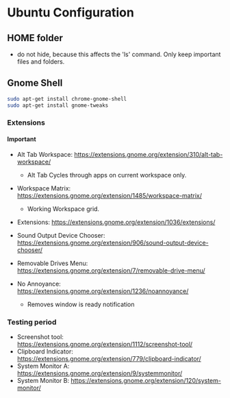 # Ubuntu Configuration

## HOME folder

- do not hide, because this affects the 'ls' command. Only keep important files and folders.


## Gnome Shell

```bash
sudo apt-get install chrome-gnome-shell
sudo apt-get install gnome-tweaks
```

### Extensions

#### Important 
- Alt Tab Workspace: https://extensions.gnome.org/extension/310/alt-tab-workspace/
   - Alt Tab Cycles through apps on current workspace only.
- Workspace Matrix: https://extensions.gnome.org/extension/1485/workspace-matrix/
   - Working Workspace grid.

   

- Extensions: https://extensions.gnome.org/extension/1036/extensions/
- Sound Output Device Chooser: https://extensions.gnome.org/extension/906/sound-output-device-chooser/
- Removable Drives Menu: https://extensions.gnome.org/extension/7/removable-drive-menu/
- No Annoyance: https://extensions.gnome.org/extension/1236/noannoyance/
   - Removes window is ready notification

### Testing period

- Screenshot tool: https://extensions.gnome.org/extension/1112/screenshot-tool/
- Clipboard Indicator: https://extensions.gnome.org/extension/779/clipboard-indicator/
- System Monitor A: https://extensions.gnome.org/extension/9/systemmonitor/
- System Monitor B: https://extensions.gnome.org/extension/120/system-monitor/

